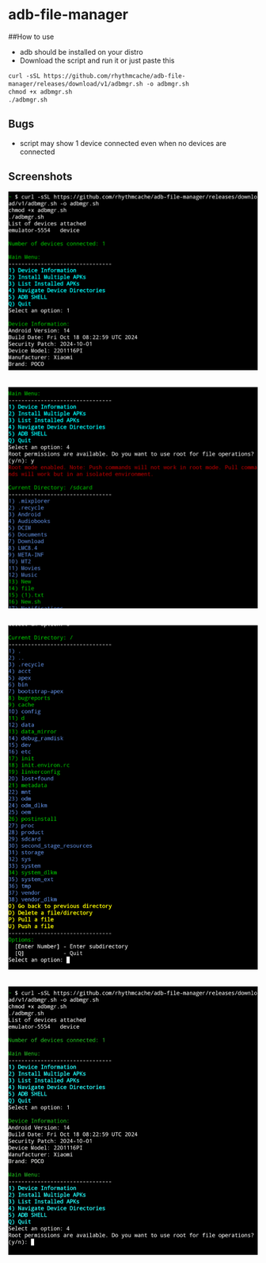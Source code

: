 # adb-file-manager

##How to use
- adb should be installed on your distro
- Download the script and run it
or just paste this
```
curl -sSL https://github.com/rhythmcache/adb-file-manager/releases/download/v1/adbmgr.sh -o adbmgr.sh
chmod +x adbmgr.sh
./adbmgr.sh
```
## Bugs
- script  may show 1 device connected even when no devices are connected

## Screenshots

![Screenshot 1](screenshots/Screenshot_20241108-100443_Termux.png)  
<br>

![Screenshot 2](screenshots/Screenshot_20241108-100509_Termux.png)  
<br>

![Screenshot 3](screenshots/Screenshot_20241108-100616_Termux.png)  
<br>

![Screenshot 4](screenshots/IMG_20241108_100819.png)
